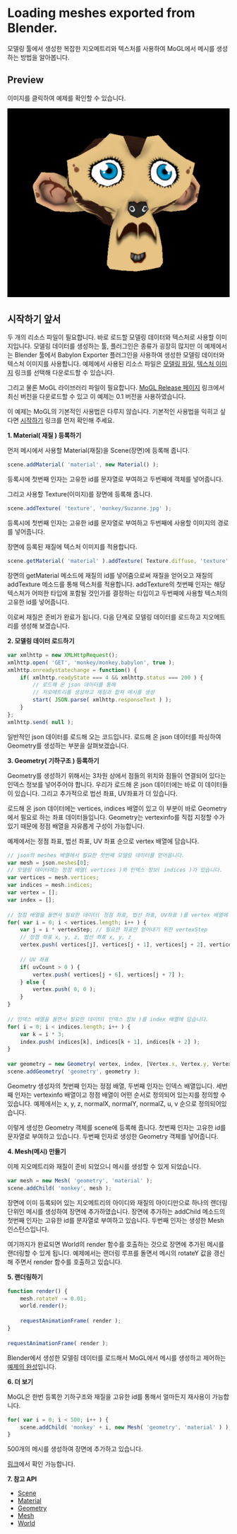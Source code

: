 # Loading meshes exported from Blender.

모델링 툴에서 생성한 복잡한 지오메트리와 텍스처를 사용하여 MoGL에서 메시를 생성하는 방법을 알아봅니다.

## Preview

이미지를 클릭하여 예제를 확인할 수 있습니다.

[![monkey](LoadingMeshes/monkey.PNG)](http://projectbs.github.io/MoGL/showcase.0.1/monkey.html)

## 시작하기 앞서

두 개의 리소스 파일이 필요합니다. 바로 로드할 모델링 데이터와 텍스처로 사용할 이미지입니다.
모델링 데이터를 생성하는 툴, 플러그인은 종류가 굉장히 많지만 이 예제에서는 Blender 툴에서 Babylon Exporter 플러그인을 사용하여 생성한 모델링 데이터와 텍스처 이미지를 사용합니다.
예제에서 사용된 리소스 파일은 [모델링 파일](https://raw.githubusercontent.com/projectBS/MoGL/dev/showcase.0.1/monkey/monkey.babylon), [텍스처 이미지](https://raw.githubusercontent.com/projectBS/MoGL/dev/showcase.0.1/monkey/Suzanne.jpg) 링크를 선택해 다운로드할 수 있습니다.

그리고 물론 MoGL 라이브러리 파일이 필요합니다.
[MoGL Release 페이지](https://github.com/projectBS/MoGL/releases) 링크에서 최신 버전을 다운로드할 수 있고 이 예제는 0.1 버전을 사용하였습니다.

이 예제는 MoGL의 기본적인 사용법은 다루지 않습니다.
기본적인 사용법을 익히고 싶다면 [시작하기](https://github.com/projectBS/MoGL/blob/master/GETTING-STARTED.md) 링크를 먼저 확인해 주세요.

**1. Material( 재질 ) 등록하기**

먼저 메시에서 사용할 Material(재질)을 Scene(장면)에 등록해 줍니다.

```javascript
scene.addMaterial( 'material', new Material() );
```

등록시에 첫번째 인자는 고유한 id를 문자열로 부여하고 두번째에 객체를 넣어줍니다.

그리고 사용할 Texture(이미지)를 장면에 등록해 줍니다.

```javascript
scene.addTexture( 'texture', 'monkey/Suzanne.jpg' );
```

등록시에 첫번째 인자는 고유한 id를 문자열로 부여하고 두번째에 사용할 이미지의 경로를 넣어줍니다.

장면에 등록된 재질에 텍스처 이미지를 적용합니다.

```javascript
scene.getMaterial( 'material' ).addTexture( Texture.diffuse, 'texture' );
```

장면의 getMaterial 메소드에 재질의 id를 넣어줌으로써 재질을 얻어오고 재질의 addTexture 메소드를 통해 텍스처를 적용합니다.
addTexture의 첫번째 인자는 해당 텍스처가 어떠한 타입에 포함될 것인가를 결정하는 타입이고 두번째에 사용할 텍스처의 고유한 id를 넣어줍니다.

이로써 재질은 준비가 완료가 됩니다.
다음 단계로 모델링 데이터를 로드하고 지오메트리를 생성해 보겠습니다.

**2. 모델링 데이터 로드하기**

```javascript
var xmlhttp = new XMLHttpRequest();
xmlhttp.open( 'GET', 'monkey/monkey.babylon', true );
xmlhttp.onreadystatechange = function() {
    if( xmlhttp.readyState === 4 && xmlhttp.status === 200 ) {
        // 로드해 온 json 데이터를 통해 
        // 지오메트리를 생성하고 재질과 합쳐 메시를 생성
        start( JSON.parse( xmlhttp.responseText ) );
    }
};
xmlhttp.send( null );
```

일반적인 json 데이터를 로드해 오는 코드입니다.
로드해 온 json 데이터를 파싱하여 Geometry를 생성하는 부분을 살펴보겠습니다.

**3. Geometry( 기하구조 ) 등록하기**

Geometry를 생성하기 위해서는 3차원 상에서 점들의 위치와 점들이 연결되어 있다는 인덱스 정보를 넣어주어야 합니다.
우리가 로드해 온 json 데이터에는 바로 이 데이터들이 있습니다.
그리고 추가적으로 법선 좌표, UV좌표가 더 있습니다.

로드해 온 json 데이터에는 vertices, indices 배열이 있고 이 부분이 바로 Geometry에서 필요로 하는 좌표 데이터들입니다.
Geometry는 vertexinfo를 직접 지정할 수가 있기 때문에 정점 배열을 자유롭게 구성이 가능합니다.

예제에서는 정점 좌표, 법선 좌표, UV 좌표 순으로 vertex 배열에 담습니다.

```javascript
// json의 meshes 배열에서 필요한 첫번째 모델링 데이터를 얻어옵니다.
var mesh = json.meshes[0];
// 모델링 데이터에는 정점 배열( vertices )와 인덱스 정보( indices )가 있습니다.
var vertices = mesh.vertices;
var indices = mesh.indices;
var vertex = [];
var index = [];

// 정점 배열을 돌면서 필요한 데이터( 정점 좌표, 법선 좌표, UV좌표 )를 vertex 배열에 담습니다.
for( var i = 0; i < vertices.length; i++ ) {
    var j = i * vertexStep; // 필요한 좌표만 얻어내기 위한 vertexStep
    // 정점 좌표 x, y, z, 법선 좌표 x, y, z
    vertex.push( vertices[j], vertices[j + 1], vertices[j + 2], vertices[j + 3], vertices[j + 4], vertices[j + 5] );
    
    // UV 좌표
    if( uvCount > 0 ) {
        vertex.push( vertices[j + 6], vertices[j + 7] );
    } else {
        vertex.push( 0, 0 );
    }
}

// 인덱스 배열을 돌면서 필요한 데이터( 인덱스 정보 )를 index 배열에 담습니다.
for( i = 0; i < indices.length; i++ ) {
    var k = i * 3;
    index.push( indices[k], indices[k + 1], indices[k + 2] );
}

var geometry = new Geometry( vertex, index, [Vertex.x, Vertex.y, Vertex.z, Vertex.normalX, Vertex.normalY, Vertex.normalZ, Vertex.u, Vertex.v] );
scene.addGeometry( 'geometry', geometry );
```

Geometry 생성자의 첫번째 인자는 정점 배열, 두번째 인자는 인덱스 배열입니다.
세번째 인자는 vertexinfo 배열이고 정점 배열이 어떤 순서로 정의되어 있는지를 정의할 수 있습니다.
예제에서는 x, y, z, normalX, normalY, normalZ, u, v 순으로 정의되어있습니다.

이렇게 생성한 Geometry 객체를 scene에 등록해 줍니다. 첫번째 인자는 고유한 id를 문자열로 부여하고 있습니다. 두번째 인자로 생성한 Geometry 객체를 넣어줍니다.


**4. Mesh(메시) 만들기**

이제 지오메트리와 재질이 준비 되었으니 메시를 생성할 수 있게 되었습니다.

```javascript
var mesh = new Mesh( 'geometry', 'material' );
scene.addChild( 'monkey', mesh );
```

장면에 이미 등록되어 있는 지오메트리의 아이디와 재질의 아이디만으로 하나의 랜더링 단위인 메시를 생성하여 장면에 추가하였습니다.
장면에 추가하는 addChild 메소드의 첫번째 인자는 고유한 id를 문자열로 부여하고 있습니다. 두번째 인자는 생성한 Mesh 인스턴스입니다.

여기까지가 완료되면 World의 render 함수를 호출하는 것으로 장면에 추가된 메시를 랜더링할 수 있게 됩니다.
예제에서는 랜더링 루프를 돌면서 메시의 rotateY 값을 갱신해 주면서 render 함수를 호출하고 있습니다.

**5. 랜더링하기**

```javascript
function render() {
    mesh.rotateY -= 0.01;
    world.render();

    requestAnimationFrame( render );
}

requestAnimationFrame( render );
```

Blender에서 생성한 모델링 데이터를 로드해서 MoGL에서 메시를 생성하고 제어하는 [예제의 완성](http://projectbs.github.io/MoGL/showcase.0.1/monkey.html)입니다.

**6. 더 보기**

MoGL은 한번 등록한 기하구조와 재질을 고유한 id를 통해서 얼마든지 재사용이 가능합니다.

```javascript
for( var i = 0; i < 500; i++ ) {
    scene.addChild( 'monkey' + i, new Mesh( 'geometry', 'material' ) );
}
```

500개의 메시를 생성하여 장면에 추가하고 있습니다.

[링크](http://projectbs.github.io/MoGL/showcase.0.1/monkeys.html)에서 확인 가능합니다.

**7. 참고 API**

* [Scene](https://github.com/projectBS/MoGL/blob/master/doc/Scene.md)
* [Material](https://github.com/projectBS/MoGL/blob/master/doc/Material.md)
* [Geometry](https://github.com/projectBS/MoGL/blob/master/doc/Geometry.md)
* [Mesh](https://github.com/projectBS/MoGL/blob/master/doc/Mesh.md)
* [World](https://github.com/projectBS/MoGL/blob/master/doc/World.md)

